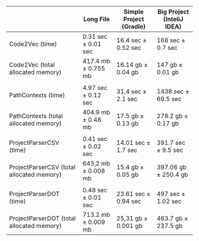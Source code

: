 |                                                                         | Long File                    | Simple Project (Gradle) | Big Project (InteliJ IDEA) |
|----------------------------------------------------|--------------------------|----------------------------|------------------------------|
| Code2Vec (time)                                              | 0.31 sec ± 0.01 sec    | 16.4 sec ± 0.52 sec      | 168 sec ± 0.7 sec            |
| Code2Vec (total allocated memory)                | 417.4 mb ± 0.755 mb | 16.14 gb ± 0.04 gb       | 147 gb ± 0.01 gb             |   
|                                                                         |                                    |                                       |                                          |
| PathContexts (time)                                        | 4.97 sec ± 0.12 sec    | 31.4 sec ± 2.1 sec        | 1438 sec ± 69.5 sec         |
| PathContexts (total allocated memory)          | 404.9 mb ± 0.48 mb   | 17.5 gb ± 0.13 gb         | 278.2 gb ± 0.17 gb           |
|                                                                         |                                    |                                       |                                          |
| ProjectParserCSV (time)                                 | 0.41 sec ± 0.02 sec    | 14.01 sec ± 1.7 sec      | 391.7 sec ± 9.5 sec          |
| ProjectParserCSV (total allocated memory)   | 643,2 mb ± 0.008 mb | 15.4 gb ± 0.05 gb         | 397.06 gb ± 250.4 gb       |
|                                                                         |                                    |                                       |                                          |
| ProjectParserDOT (time)                                 | 0.48 sec ± 0.01 sec    | 23.61 sec ± 0.94 sec    | 497 sec ± 1.02 sec           |
| ProjectParserDOT (total allocated memory)   | 713.2 mb ± 0.009 mb | 25,31 gb ± 0.001 gb     | 463.7 gb ± 237.5 gb         |
